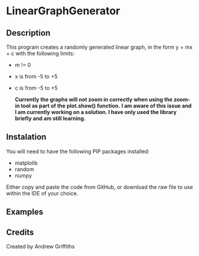 # LinearGraphGenerator

## Description
This program creates a randomly generated linear graph, in the form y = mx + c with the following limits:
* m != 0
* x is from -5 to +5
* c is from -5 to +5

  **Currently the graphs will not zoom in correctly when using the zoom-in tool as part of the plot.show() function.**
  **I am aware of this issue and I am currently working on a solution. I have only used the library briefly and am still learning.**

## Instalation
You will need to have the following PIP packages installed:
* matplolib
* random
* numpy

Either copy and paste the code from GitHub, or download the raw file to use within the IDE of your choice.

## Examples



## Credits
Created by Andrew Griffiths
